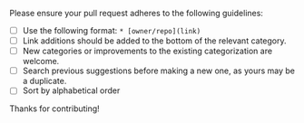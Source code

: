 Please ensure your pull request adheres to the following guidelines:

-   [ ] Use the following format: `* [owner/repo](link)`
-   [ ] Link additions should be added to the bottom of the relevant category.
-   [ ] New categories or improvements to the existing categorization are welcome.
-   [ ] Search previous suggestions before making a new one, as yours may be a duplicate.
-   [ ] Sort by alphabetical order

Thanks for contributing!
